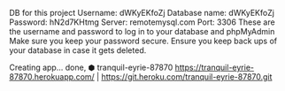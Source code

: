 DB for this project
Username: dWKyEKfoZj
Database name: dWKyEKfoZj
Password: hN2d7KHtmg
Server: remotemysql.com
Port: 3306
These are the username and password to log in to your database and phpMyAdmin
Make sure you keep your password secure. Ensure you keep back ups of your database in case it gets deleted.

Creating app... done, ⬢ tranquil-eyrie-87870
https://tranquil-eyrie-87870.herokuapp.com/ | https://git.heroku.com/tranquil-eyrie-87870.git



